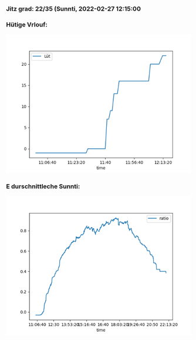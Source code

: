 ### Jitz grad: 22/35 (Sunnti, 2022-02-27 12:15:00

### Hütige Vrlouf:
![Graph](Today.png)

### E durschnittleche Sunnti:
![Graph](Sunnti.png)